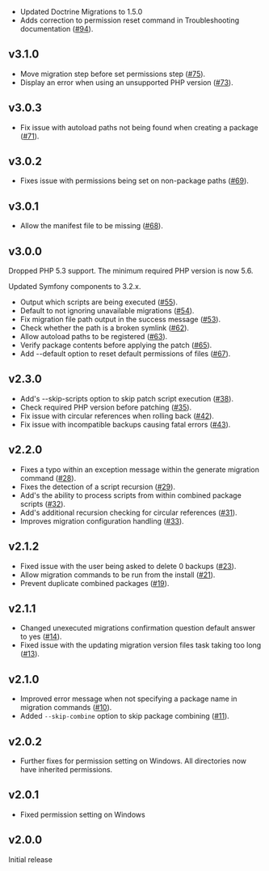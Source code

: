 * Updated Doctrine Migrations to 1.5.0
* Adds correction to permission reset command in Troubleshooting documentation ([#94](https://github.com/jadu/meteor/pull/94)).

## v3.1.0

* Move migration step before set permissions step ([#75](https://github.com/jadu/meteor/pull/75)).
* Display an error when using an unsupported PHP version ([#73](https://github.com/jadu/meteor/pull/73)).

## v3.0.3

* Fix issue with autoload paths not being found when creating a package ([#71](https://github.com/jadu/meteor/pull/71)).

## v3.0.2

* Fixes issue with permissions being set on non-package paths ([#69](https://github.com/jadu/meteor/pull/69)).

## v3.0.1

* Allow the manifest file to be missing ([#68](https://github.com/jadu/meteor/pull/68)).

## v3.0.0

Dropped PHP 5.3 support. The minimum required PHP version is now 5.6.

Updated Symfony components to 3.2.x.

* Output which scripts are being executed ([#55](https://github.com/jadu/meteor/pull/55)).
* Default to not ignoring unavailable migrations ([#54](https://github.com/jadu/meteor/pull/54)).
* Fix migration file path output in the success message ([#53](https://github.com/jadu/meteor/pull/53)).
* Check whether the path is a broken symlink ([#62](https://github.com/jadu/meteor/pull/62)).
* Allow autoload paths to be registered ([#63](https://github.com/jadu/meteor/pull/63)).
* Verify package contents before applying the patch ([#65](https://github.com/jadu/meteor/pull/65)).
* Add --default option to reset default permissions of files ([#67](https://github.com/jadu/meteor/pull/67)).

## v2.3.0

* Add's --skip-scripts option to skip patch script execution ([#38](https://github.com/jadu/meteor/pull/38)).
* Check required PHP version before patching ([#35](https://github.com/jadu/meteor/pull/35)).
* Fix issue with circular references when rolling back ([#42](https://github.com/jadu/meteor/pull/42)).
* Fix issue with incompatible backups causing fatal errors ([#43](https://github.com/jadu/meteor/pull/43)).

## v2.2.0

* Fixes a typo within an exception message within the generate migration command ([#28](https://github.com/jadu/meteor/pull/28)).
* Fixes the detection of a script recursion ([#29](https://github.com/jadu/meteor/pull/29)).
* Add's the ability to process scripts from within combined package scripts ([#32](https://github.com/jadu/meteor/pull/32)).
* Add's additional recursion checking for circular references ([#31](https://github.com/jadu/meteor/pull/31)).
* Improves migration configuration handling ([#33](https://github.com/jadu/meteor/pull/33)).

## v2.1.2

* Fixed issue with the user being asked to delete 0 backups ([#23](https://github.com/jadu/meteor/pull/23)).
* Allow migration commands to be run from the install ([#21](https://github.com/jadu/meteor/pull/21)).
* Prevent duplicate combined packages ([#19](https://github.com/jadu/meteor/pull/19)).

## v2.1.1

* Changed unexecuted migrations confirmation question default answer to yes ([#14](https://github.com/jadu/meteor/pull/14)).
* Fixed issue with the updating migration version files task taking too long ([#13](https://github.com/jadu/meteor/pull/13)).

## v2.1.0

* Improved error message when not specifying a package name in migration commands ([#10](https://github.com/jadu/meteor/pull/10)).
* Added `--skip-combine` option to skip package combining ([#11](https://github.com/jadu/meteor/pull/11)).

## v2.0.2

* Further fixes for permission setting on Windows. All directories now have inherited permissions.

## v2.0.1

* Fixed permission setting on Windows

## v2.0.0

Initial release
